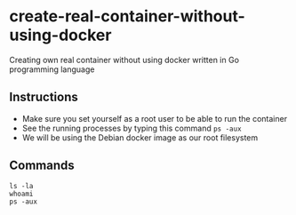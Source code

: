 # create-real-container-without-using-docker
Creating own real container without using docker written in Go programming language


## Instructions
- Make sure you set yourself as a root user to be able to run the container
- See the running processes by typing this command `ps -aux`
- We will be using the Debian docker image as our root filesystem


## Commands
```
ls -la
whoami
ps -aux 
```
